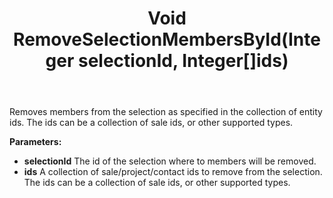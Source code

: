 ﻿---
uid: crmscript_ref_NSSelectionAgent_RemoveSelectionMembersById
title: Void RemoveSelectionMembersById(Integer selectionId, Integer[]ids)
intellisense: NSSelectionAgent.RemoveSelectionMembersById
keywords: NSSelectionAgent, RemoveSelectionMembersById
so.topic: reference
---

Removes members from the selection as specified in the collection of entity ids. The ids can be a collection of sale ids, or other supported types.

**Parameters:**
 - **selectionId** The id of the selection where to members will be removed.
 - **ids** A collection of sale/project/contact ids to remove from the selection. The ids can be a collection of sale ids, or other supported types.
